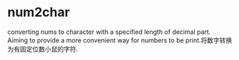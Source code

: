# num2char
converting nums to character with a specified length of decimal part. Aiming to provide a more convenient way for numbers to be print.将数字转换为有固定位数小鼠的字符.
